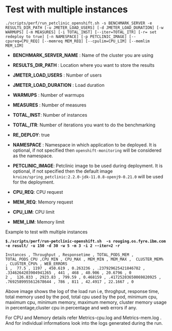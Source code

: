 # Test with multiple instances 

`./scripts/perf/run_petclinic_openshift.sh -s BENCHMARK_SERVER -e RESULTS_DIR_PATH [-u JMETER_LOAD_USERS] [-d JMETER_LOAD_DURATION] [-w WARMUPS] [-m MEASURES] [-i TOTAL_INST] [--iter=TOTAL_ITR] [-r= set redeploy to true] [-n NAMESPACE] [-p PETCLINIC_IMAGE] [--cpureq=CPU_REQ] [--memreq MEM_REQ] [--cpulim=CPU_LIM] [--memlim MEM_LIM]` 

- **BENCHMARK_SERVER_NAME** : Name of the cluster you are using
- **RESULTS_DIR_PATH** : Location where you want to store the results
- **JMETER_LOAD_USERS** : Number of users
- **JMETER_LOAD_DURATION** : Load duration
- **WARMUPS** : Number of warmups
- **MEASURES** : Number of measures

- **TOTAL_INST**: Number of instances
- **TOTAL_ITR**: Number of iterations you want to do the benchmarking
- **RE_DEPLOY**: true
- **NAMESPACE** : Namespace in which application to be deployed. It is optional, if not specified then `openshift-monitoring` will be considered as the namespace.
- **PETCLINIC_IMAGE**: Petclinic image to be used during deployment. It is optional, if not specified then the default image `kruize/spring_petclinic:2.2.0-jdk-11.0.8-openj9-0.21.0` will be used for the deployment.
- **CPU_REQ**: CPU request
- **MEM_REQ**: Memory request
- **CPU_LIM**: CPU limit
- **MEM_LIM**: Memory limit

Example to test with multiple instances

**`$./scripts/perf/run-petclinic-openshift.sh  -s rouging.os.fyre.ibm.com -e result/ -u 150 -d 30 -w 5 -m 3 -i 2 --iter=2 -r`**

``` 
Instances , Throughput , Responsetime , TOTAL_PODS_MEM , TOTAL_PODS_CPU ,CPU_MIN , CPU_MAX , MEM_MIN , MEM_MAX ,  CLUSTER_MEM% , CLUSTER_CPU% , WEB_ERRORS 
1 ,  77.5 , 1197 , 450.619 , 0.263236 , .237929625421846782 , .3346264203904941265 , 441 , 468 , 40.906 , 20.6796 , 0
2 ,  126.833 , 2923.83 , 799.59 , 0.468159 , .41725203650069820925 , .7692589955612678644 , 786 , 811 , 42.4917 , 22.1667 , 0

```
Above image shows the log of the load run i.e, throghput, response time, total memory used by the pod, total cpu used by the pod, minimum cpu, maximum cpu, minimum memory, maximum memory, cluster memory usage in percentage,cluster cpu in percentage and web errors if any.

For CPU and Memory details refer Metrics-cpu.log and Metrics-mem.log . And for individual informations look into the logs generated during the run.

